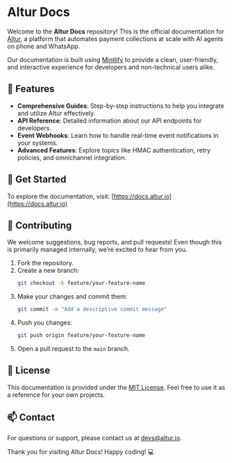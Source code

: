 # Altur Docs

Welcome to the **Altur Docs** repository! This is the official documentation for [Altur](https://altur.io), a platform that automates payment collections at scale with AI agents on phone and WhatsApp.

Our documentation is built using [Mintlify](https://mintlify.com) to provide a clean, user-friendly, and interactive experience for developers and non-technical users alike.

## 🌟 Features

- **Comprehensive Guides**: Step-by-step instructions to help you integrate and utilize Altur effectively.
- **API Reference**: Detailed information about our API endpoints for developers.
- **Event Webhooks**: Learn how to handle real-time event notifications in your systems.
- **Advanced Features**: Explore topics like HMAC authentication, retry policies, and omnichannel integration.

## 🚀 Get Started

To explore the documentation, visit: [https://docs.altur.io](https://docs.altur.io)

## 📝 Contributing

We welcome suggestions, bug reports, and pull requests! Even though this is primarily managed internally, we’re excited to hear from you.

1. Fork the repository.
2. Create a new branch:
   ```bash
   git checkout -b feature/your-feature-name
   ```
3. Make your changes and commit them:
   ```bash
   git commit -m "Add a descriptive commit message"
   ```
4. Push you changes:
   ```bash
   git push origin feature/your-feature-name
   ```
5. Open a pull request to the `main` branch.

## 📄 License

This documentation is provided under the [MIT License](https://mit-license.org/). Feel free to use it as a reference for your own projects.

## 📫 Contact

For questions or support, please contact us at [devs@altur.io](mailto:devs@altur.io).

Thank you for visiting Altur Docs! Happy coding! 💻
